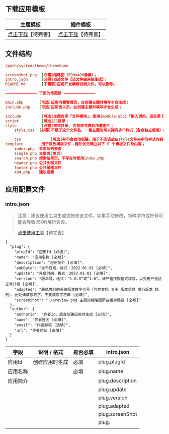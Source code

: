 ## 下载应用模板

| 主题模板               | 插件模板               |
| ---------------------- | ---------------------- |
| [点击下载]()【待完善】 | [点击下载]()【待完善】 |



## 文件结构

```conf
/path/system/theme/themeName

screenshot.png	[必需]缩略图（500×400像素）；
intro.json		[必需]自述文件【该文件由系统生成】；
README.md		[不需要]应用开发模板说明文件，可以删除。

—————————————— 下面的待更新 ——————————————

main.php       [可选]应用内置管理页，在创建主题时填写才会生成；
include.php    [可选]应用嵌入页，在创建主题时填写才会生成；

include         [可选]主题自带「文件模块」，使用{module:abc}「嵌入调用」该目录下的abc.php文件；
script          [可选]JS目录；
style           [必需]样式目录, 内存样式表及所需图片；
	style.css  [必需]不限于这个文件名，一套主题也可以拥有多个样式（各自独立使用）；

	css             [可选]并不会自动创建，用于不应该放在style文件夹中的样式内容；
template        用于存放模板文件；建议优先确立以下 6 个模板文件及内容；
	index.php  首页及列表页
    single.php 文章页(单页)
    search.php 搜索结果页，不存在时使用index.php
    header.php 公共头部文件
    footer.php 公共尾部文件
    404.php    建议设置
```



## 应用配置文件

### intro.json

> 注意：建议使用工具生成或修改该文件。如果手动修改，特殊字符或符号可能会导致JSON解析失败。
>
> [点击使用工具]()【待完善】

```
{
  "plug": {
    "plugId": "应用Id [必填]",
    "name": "应用名称 [必填]",
    "description": "应用简介 [必填]",
    "pubDate": "发布日期，格式：2022-01-01 [必填]",
    "update": "升级时间，格式：2022-01-01 [必填]",
    "version": "版本号，格式：“1.0.0”或“1.0”。请严格按照格式填写，以免用户无法正常升级 [必填]",
    "adapted": "最低兼容的系统版本数字代号（可在文档 关于 版本信息 发行版本 找到），此处请填写数字，不要填写字符串 [必填]",
    "screenShot": "./preview.png 主题的缩略图所在相对路径 [必填]"
  },
  "author": {
    "authorId": "作者Id，后台创建应用时生成 [必填]",
    "name": "作者姓名 [必填]",
    "email": "作者邮箱 [选填]",
    "url": "作者网站 [选填]"
  }
}
```

| 字段 | 说明 / 格式      | 是否必填       | intro.json |
| -------- | -------------- | ---------------------------- | ---------------------------- |
| 应用Id   | 创建应用时生成 | 必填 | plug.plugId |
| 应用名称 |                | 必填 | plug.name                    |
| 应用简介 |                |                | plug.description         |
|          |                |                | plug.update                |
|          |                |                | plug.version               |
|          |                |                | plug.adapted               |
|          |                |                | plug.screenShot            |
|          |                |                | plug.                      |
|          |                |                |                              |


